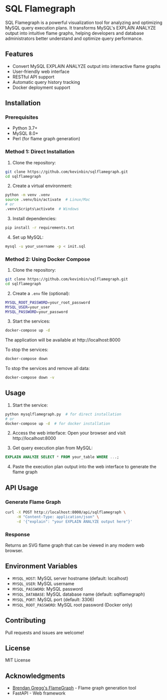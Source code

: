 # SQL Flamegraph

SQL Flamegraph is a powerful visualization tool for analyzing and optimizing MySQL query execution plans. It transforms MySQL's EXPLAIN ANALYZE output into intuitive flame graphs, helping developers and database administrators better understand and optimize query performance.

## Features

- Convert MySQL EXPLAIN ANALYZE output into interactive flame graphs
- User-friendly web interface
- RESTful API support
- Automatic query history tracking
- Docker deployment support

## Installation

### Prerequisites

- Python 3.7+
- MySQL 8.0+
- Perl (for flame graph generation)

### Method 1: Direct Installation

1. Clone the repository:
```bash
git clone https://github.com/kevinbin/sqlflamegraph.git
cd sqlflamegraph
```

2. Create a virtual environment:
```bash
python -m venv .venv
source .venv/bin/activate  # Linux/Mac
# or
.venv\Scripts\activate  # Windows
```

3. Install dependencies:
```bash
pip install -r requirements.txt
```

4. Set up MySQL:
```bash
mysql -u your_username -p < init.sql
```

### Method 2: Using Docker Compose

1. Clone the repository:
```bash
git clone https://github.com/kevinbin/sqlflamegraph.git
cd sqlflamegraph
```

2. Create a `.env` file (optional):
```bash
MYSQL_ROOT_PASSWORD=your_root_password
MYSQL_USER=your_user
MYSQL_PASSWORD=your_password
```

3. Start the services:
```bash
docker-compose up -d
```

The application will be available at http://localhost:8000

To stop the services:
```bash
docker-compose down
```

To stop the services and remove all data:
```bash
docker-compose down -v
```

## Usage

1. Start the service:
```bash
python mysqlflamegraph.py  # for direct installation
# or
docker-compose up -d  # for docker installation
```

2. Access the web interface:
Open your browser and visit http://localhost:8000

3. Get query execution plan from MySQL:
```sql
EXPLAIN ANALYZE SELECT * FROM your_table WHERE ...;
```

4. Paste the execution plan output into the web interface to generate the flame graph

## API Usage

### Generate Flame Graph

```bash
curl -X POST http://localhost:8000/api/sqlflamegraph \
     -H "Content-Type: application/json" \
     -d '{"explain": "your EXPLAIN ANALYZE output here"}'
```

### Response

Returns an SVG flame graph that can be viewed in any modern web browser.

## Environment Variables

- `MYSQL_HOST`: MySQL server hostname (default: localhost)
- `MYSQL_USER`: MySQL username
- `MYSQL_PASSWORD`: MySQL password
- `MYSQL_DATABASE`: MySQL database name (default: sqlflamegraph)
- `MYSQL_PORT`: MySQL port (default: 3306)
- `MYSQL_ROOT_PASSWORD`: MySQL root password (Docker only)

## Contributing

Pull requests and issues are welcome!

## License

MIT License

## Acknowledgments

- [Brendan Gregg's FlameGraph](https://github.com/brendangregg/FlameGraph) - Flame graph generation tool
- FastAPI - Web framework 